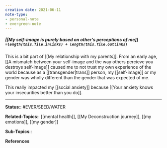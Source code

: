 ```yaml
---
creation date: 2021-06-11
note-type:
- personal-note
- evergreen-note
---
```


##### [[My self-image is purely based on other's perceptions of me]] `=length(this.file.inlinks) + length(this.file.outlinks)`

This is a bit part of [[My relationship with my parents]]. From an early age, [[A mismatch between your self-image and the way others percieve you destroys self-image]] caused me to not trust my own experience of the world because as a [[transgender|trans]] person, my [[self-image]] or my gender was wholly different than the gender that was expected of me.

This really impacted my [[social anxiety]] because [[Your anxiety knows your insecurities better than you do]].

---
**Status**:: #EVER/SEED/WATER  

**Related-Topics**:: [[mental health]], [[My Deconstruction journey]], [[my emotions]], [[my gender]]
	
**Sub-Topics**::
	
**References**